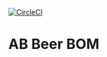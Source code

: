 [![CircleCI](https://circleci.com/gh/antonio-it-lab/beer-ab-bom/tree/master.svg?style=svg&circle-token=d5b2a434f89b1db180c6a2bcb4f9e8ec6d783135)](https://app.circleci.com/pipelines/github/antonio-it-lab/beer-ab-bom)

# AB Beer BOM